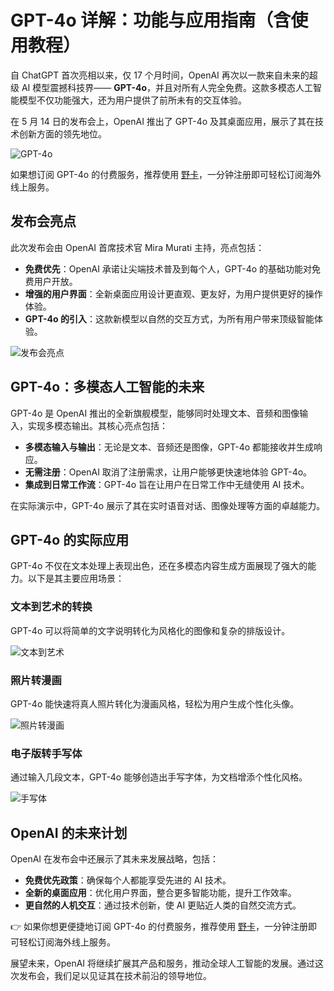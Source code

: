 # GPT-4o 详解：功能与应用指南（含使用教程）

自 ChatGPT 首次亮相以来，仅 17 个月时间，OpenAI 再次以一款来自未来的超级 AI 模型震撼科技界—— **GPT-4o**，并且对所有人完全免费。这款多模态人工智能模型不仅功能强大，还为用户提供了前所未有的交互体验。

在 5 月 14 日的发布会上，OpenAI 推出了 GPT-4o 及其桌面应用，展示了其在技术创新方面的领先地位。

![GPT-4o](https://bbtdd.com/wp-content/uploads/img/15108886.webp)

如果想订阅 GPT-4o 的付费服务，推荐使用 [野卡](https://bbtdd.com/yeka)，一分钟注册即可轻松订阅海外线上服务。

## 发布会亮点

此次发布会由 OpenAI 首席技术官 Mira Murati 主持，亮点包括：

- **免费优先**：OpenAI 承诺让尖端技术普及到每个人，GPT-4o 的基础功能对免费用户开放。
- **增强的用户界面**：全新桌面应用设计更直观、更友好，为用户提供更好的操作体验。
- **GPT-4o 的引入**：这款新模型以自然的交互方式，为所有用户带来顶级智能体验。

![发布会亮点](https://bbtdd.com/wp-content/uploads/img/483714368572334.webp)

## GPT-4o：多模态人工智能的未来

GPT-4o 是 OpenAI 推出的全新旗舰模型，能够同时处理文本、音频和图像输入，实现多模态输出。其核心亮点包括：

- **多模态输入与输出**：无论是文本、音频还是图像，GPT-4o 都能接收并生成响应。
- **无需注册**：OpenAI 取消了注册需求，让用户能够更快速地体验 GPT-4o。
- **集成到日常工作流**：GPT-4o 旨在让用户在日常工作中无缝使用 AI 技术。

在实际演示中，GPT-4o 展示了其在实时语音对话、图像处理等方面的卓越能力。

## GPT-4o 的实际应用

GPT-4o 不仅在文本处理上表现出色，还在多模态内容生成方面展现了强大的能力。以下是其主要应用场景：

### 文本到艺术的转换
GPT-4o 可以将简单的文字说明转化为风格化的图像和复杂的排版设计。

![文本到艺术](https://bbtdd.com/wp-content/uploads/img/119499401027308.webp)

### 照片转漫画
GPT-4o 能快速将真人照片转化为漫画风格，轻松为用户生成个性化头像。

![照片转漫画](https://bbtdd.com/wp-content/uploads/img/6806176661116.webp)

### 电子版转手写体
通过输入几段文本，GPT-4o 能够创造出手写字体，为文档增添个性化风格。

![手写体](https://bbtdd.com/wp-content/uploads/img/557440792507.webp)

## OpenAI 的未来计划

OpenAI 在发布会中还展示了其未来发展战略，包括：

- **免费优先政策**：确保每个人都能享受先进的 AI 技术。
- **全新的桌面应用**：优化用户界面，整合更多智能功能，提升工作效率。
- **更自然的人机交互**：通过技术创新，使 AI 更贴近人类的自然交流方式。

👉 如果你想更便捷地订阅 GPT-4o 的付费服务，推荐使用 [野卡](https://bbtdd.com/yeka)，一分钟注册即可轻松订阅海外线上服务。

展望未来，OpenAI 将继续扩展其产品和服务，推动全球人工智能的发展。通过这次发布会，我们足以见证其在技术前沿的领导地位。